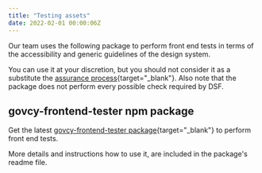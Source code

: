 ```yaml
---
title: "Testing assets"
date: 2022-02-01 00:00:06Z
--- 
```


Our team uses the following package to perform front end tests in terms of the accessibility and generic guidelines of the design system.

You can use it at your discretion, but you should not consider it as a substitute the [assurance process](https://dsf.dmrid.gov.cy/the-assurance-process/){target="_blank"}. Also note that the package does not perform every possible check required by DSF.

## govcy-frontend-tester npm package
Get the latest [govcy-frontend-tester package](https://www.npmjs.com/package/@gov-cy/govcy-frontend-tester){target="_blank"} to perform front end tests. 

More details and instructions how to use it, are included in the package's readme file. 
